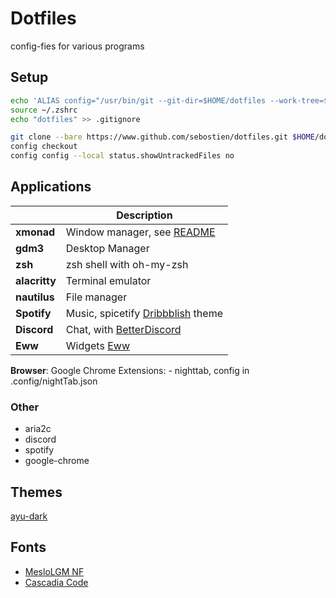 # Dotfiles

config-fies for various programs

## Setup

```bash
echo 'ALIAS config="/usr/bin/git --git-dir=$HOME/dotfiles --work-tree=$HOME"' >> $HOME/.zshrc
source ~/.zshrc
echo "dotfiles" >> .gitignore
```

```bash
git clone --bare https://www.github.com/sebostien/dotfiles.git $HOME/dotfiles
config checkout
config config --local status.showUntrackedFiles no
```

## Applications

|               | Description                                     |
| ------------- | ----------------------------------------------- |
| **xmonad**    | Window manager, see [README][xmonad]            |
| **gdm3**      | Desktop Manager                                 |
| **zsh**       | zsh shell with oh-my-zsh                        |
| **alacritty** | Terminal emulator                               |
| **nautilus**  | File manager                                    |
| **Spotify**   | Music, spicetify [Dribbblish][dribbblish] theme |
| **Discord**   | Chat, with [BetterDiscord][BetterDiscord]       |
| **Eww**       | Widgets [Eww](https://github.com/elkowar/eww)   |

[xmonad]: https://github.com/sebostien/dotfiles/blob/master/.xmonad/README.md
[dribbblish]: https://github.com/morpheusthewhite/spicetify-themes/tree/master/Dribbblish
[BetterDiscord]: https://github.com/BetterDiscord/BetterDiscord

**Browser**: Google Chrome
Extensions: - nighttab, config in .config/nightTab.json

### Other

- aria2c
- discord
- spotify
- google-chrome

## Themes

[ayu-dark](https://github.com/ayu-theme/ayu-colors)

## Fonts

- [MesloLGM NF](https://github.com/ryanoasis/nerd-fonts/releases/)
- [Cascadia Code](https://github.com/microsoft/cascadia-code/releases)
